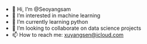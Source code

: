 - 👋 Hi, I’m @Seoyangsam
- 👀 I’m interested in machine learning 
- 🌱 I’m currently learning python
- 💞️ I’m looking to collaborate on data science projects 
- 📫 How to reach me: xuyangsen@icloud.com

<!---
Seoyangsam/Seoyangsam is a ✨ special ✨ repository because its `README.md` (this file) appears on your GitHub profile.
You can click the Preview link to take a look at your changes.
--->
